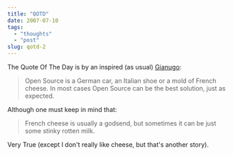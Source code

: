 ```yaml
---
title: "QOTD"
date: 2007-07-10
tags: 
  - "thoughts"
  - "post"
slug: qotd-2
---
```


The Quote Of The Day is by an inspired (as usual) [Gianugo](http://www.rabellino.it/blog/2007/07/09/french-cheese-and-open-source/):

> Open Source is a German car, an Italian shoe or a mold of French cheese. In most cases Open Source can be the best solution, just as expected.

Although one must keep in mind that:

> French cheese is usually a godsend, but sometimes it can be just some stinky rotten milk.

Very True (except I don't really like cheese, but that's another story).
